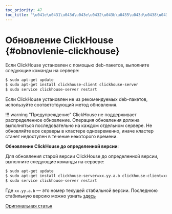 ```yaml
---
toc_priority: 47
toc_title: "\u041e\u0431\u043d\u043e\u0432\u043b\u0435\u043d\u0438\u0435\u0020\u0043\u006c\u0069\u0063\u006b\u0048\u006f\u0075\u0073\u0065"
---
```


# Обновление ClickHouse {#obnovlenie-clickhouse}

Если ClickHouse установлен с помощью deb-пакетов, выполните следующие команды на сервере:

``` bash
$ sudo apt-get update
$ sudo apt-get install clickhouse-client clickhouse-server
$ sudo service clickhouse-server restart
```

Если ClickHouse установлен не из рекомендуемых deb-пакетов, используйте соответствующий метод обновления.

!!! warning "Предупреждение"
    ClickHouse не поддерживает распределенное обновление. Операция обновления должна выполняться последовательно на каждом отдельном сервере. Не обновляйте все серверы в кластере одновременно, иначе кластер станет недоступен в течение некоторого времени.

**Обновление ClickHouse до определенной версии**:

Для обновления старой версии ClickHouse до определенной версии, выполните следующие команды на сервере:

```bash
$ sudo apt-get update
$ sudo apt-get install clickhouse-server=xx.yy.a.b clickhouse-client=xx.yy.a.b clickhouse-common-static=xx.yy.a.b
$ sudo service clickhouse-server restart
```

Где `xx.yy.a.b` — это номер текущей стабильной версии. Последнюю стабильную версию можно узнать [здесь](https://github.com/ClickHouse/ClickHouse/releases)

[Оригинальная статья](https://clickhouse.tech/docs/ru/operations/update/) <!--hide-->
